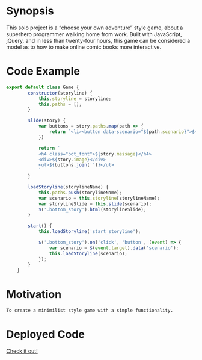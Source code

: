 # Synopsis
This solo project is a “choose your own adventure” style game, about a superhero programmer walking home from work. Built with JavaScript, jQuery, and in less than twenty-four hours, this game can be considered a model as to how to make online comic books more interactive. 
# Code Example 
``` javascript
export default class Game {
		constructor(storyline) {
			this.storyline = storyline;
			this.paths = [];
		}

		slide(story) {
			var buttons = story.paths.map(path => {
				return `<li><button data-scenario="${path.scenario}">${path.label}</button></li>`;
			})

			return ` 
			<h4 class="bot_font">${story.message}</h4>
			<div>${story.image}</div>
			<ul>${buttons.join('')}</ul>
			`
		}

		loadStoryline(storylineName) {
			this.paths.push(storylineName);
			var scenario = this.storyline[storylineName];
			var storylineSlide = this.slide(scenario);
			$('.bottom_story').html(storylineSlide);
		}

		start() {
			this.loadStoryline('start_storyline'); 

			$('.bottom_story').on('click', 'button', (event) => {
				var scenario = $(event.target).data('scenario');
				this.loadStoryline(scenario);
			});
		}
	}
```
# Motivation
	To create a minimilist style game with a simple functionality. 
	
# Deployed Code
[Check it out!]( http://dailyquests.surge.sh)
